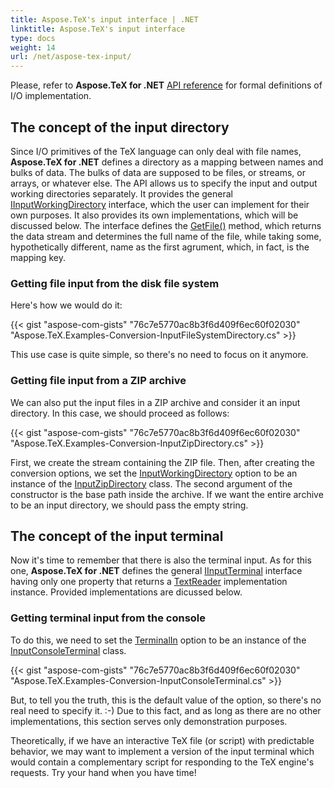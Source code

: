 ```yaml
---
title: Aspose.TeX's input interface | .NET
linktitle: Aspose.TeX's input interface
type: docs
weight: 14
url: /net/aspose-tex-input/
---
```


Please, refer to **Aspose.TeX for .NET** [API reference](https://apireference.aspose.com/tex/net/aspose.tex.io) for formal definitions of I/O implementation.

## **The concept of the input directory**
Since I/O primitives of the TeX language can only deal with file names, **Aspose.TeX for .NET** defines a directory as a mapping between names and bulks of data. The bulks of data are supposed to be files, or streams, or arrays, or whatever else. The API allows us to specify the input and output working directories separately. It provides the general [IInputWorkingDirectory](https://apireference.aspose.com/tex/net/aspose.tex.io/iinputworkingdirectory) interface, which the user can implement for their own purposes. It also provides its own implementations, which will be discussed below. The interface defines the [GetFile()](https://apireference.aspose.com/tex/net/aspose.tex.io/iinputworkingdirectory/methods/getfile) method, which returns the data stream and determines the full name of the file, while taking some, hypothetically different, name as the first agrument, which, in fact, is the mapping key.

### **Getting file input from the disk file system**

Here's how we would do it:

{{< gist "aspose-com-gists" "76c7e5770ac8b3f6d409f6ec60f02030" "Aspose.TeX.Examples-Conversion-InputFileSystemDirectory.cs" >}}

This use case is quite simple, so there's no need to focus on it anymore.

### **Getting file input from a ZIP archive**

We can also put the input files in a ZIP archive and consider it an input directory. In this case, we should proceed as follows:

{{< gist "aspose-com-gists" "76c7e5770ac8b3f6d409f6ec60f02030" "Aspose.TeX.Examples-Conversion-InputZipDirectory.cs" >}}

First, we create the stream containing the ZIP file. Then, after creating the conversion options, we set the [InputWorkingDirectory](https://apireference.aspose.com/tex/net/aspose.tex/texoptions/properties/inputworkingdirectory) option to be an instance of the [InputZipDirectory](https://apireference.aspose.com/tex/net/aspose.tex.io/inputzipdirectory) class. The second argument of the constructor is the base path inside the archive. If we want the entire archive to be an input directory, we should pass the empty string. 

## **The concept of the input terminal**

Now it's time to remember that there is also the terminal input. As for this one, **Aspose.TeX for .NET** defines the general [IInputTerminal](https://apireference.aspose.com/tex/net/aspose.tex.io/iinputterminal) interface having only one property that returns a  [TextReader](https://docs.microsoft.com/en-us/dotnet/api/system.io.textreader) implementation instance. Provided implementations are dicussed below.

### **Getting terminal input from the console**

To do this, we need to set the [TerminalIn](https://apireference.aspose.com/tex/net/aspose.tex/texoptions/properties/terminalin) option to be an instance of the [InputConsoleTerminal](https://apireference.aspose.com/tex/net/aspose.tex.io/inputconsoleterminal) class.

{{< gist "aspose-com-gists" "76c7e5770ac8b3f6d409f6ec60f02030" "Aspose.TeX.Examples-Conversion-InputConsoleTerminal.cs" >}}

But, to tell you the truth, this is the default value of the option, so there's no real need to specify it. :-) Due to this fact, and as long as there are no other implementations, this section serves only demonstration purposes.

Theoretically, if we have an interactive TeX file (or script) with predictable behavior, we may want to implement a version of the input terminal which would contain a complementary script for responding to the TeX engine's requests. Try your hand when you have time!